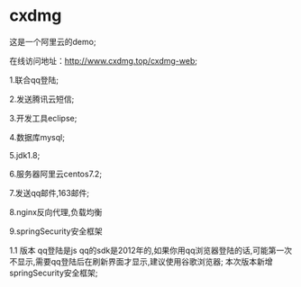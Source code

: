 # cxdmg
这是一个阿里云的demo;

在线访问地址：http://www.cxdmg.top/cxdmg-web;

1.联合qq登陆;

2.发送腾讯云短信;

3.开发工具eclipse;

4.数据库mysql;

5.jdk1.8;

6.服务器阿里云centos7.2;

7.发送qq邮件,163邮件;

8.nginx反向代理,负载均衡

9.springSecurity安全框架

1.1 版本
  qq登陆是js qq的sdk是2012年的,如果你用qq浏览器登陆的话,可能第一次不显示,需要qq登陆后在刷新界面才显示,建议使用谷歌浏览器;
  本次版本新增springSecurity安全框架;
